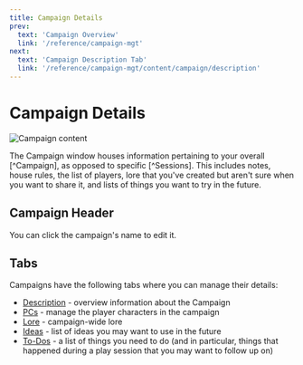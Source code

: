 ```yaml
---
title: Campaign Details
prev: 
  text: 'Campaign Overview'
  link: '/reference/campaign-mgt'
next: 
  text: 'Campaign Description Tab'
  link: '/reference/campaign-mgt/content/campaign/description'
---
```

# Campaign Details

![Campaign content](/assets/images/campaign-content.webp)

The Campaign window houses information pertaining to your overall [^Campaign], as opposed to specific [^Sessions].  This includes notes, house rules, the list of players, lore that you've created but aren't sure when you want to share it, and lists of things you want to try in the future.

## Campaign Header
You can click the campaign's name to edit it.

## Tabs
Campaigns have the following tabs where you can manage their details:
* [Description](./description) - overview information about the Campaign
* [PCs](./pcs) - manage the player characters in the campaign
* [Lore](./lore) - campaign-wide lore
* [Ideas](./ideas) - list of ideas you may want to use in the future
* [To-Dos](./todos) - a list of things you need to do (and in particular, things that happened during a play session that you may want to follow up on)
